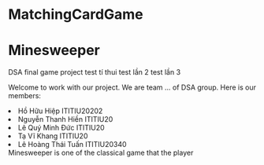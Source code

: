 # MatchingCardGame
# Minesweeper
DSA final game project
test tí thui
test lần 2
test lần 3

<p>Welcome to work with our project. We are team ... of DSA group. Here is our members: </p>
<li>Hồ Hữu Hiệp ITITIU20202</li>
<li>Nguyễn Thanh Hiền ITITIU20</li>
<li>Lê Quý Minh Đức ITITIU20</li>
<li>Tạ Vĩ Khang ITITIU20</li>
<li>Lê Hoàng Thái Tuấn ITITIU20340</li>
Minesweeper is one of the classical game that the player  

